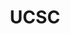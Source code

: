 ---
title: UCSC
crosslinks:
- xkcd
- cscareerquestions
- mad
- nottheonion
- CalPoly
- swoleacceptance
- place
- learnprogramming
- AskReddit
- KZSC
- EngineeringStudents
---